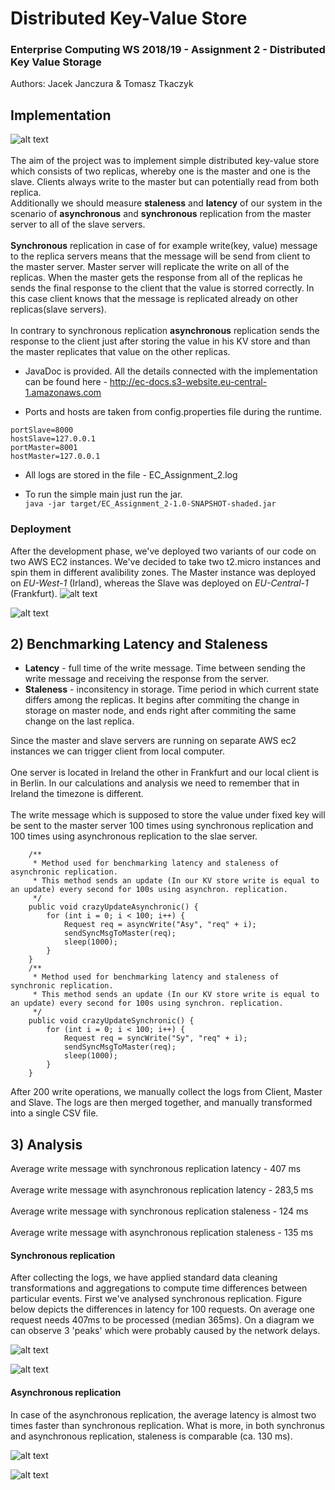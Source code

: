# Distributed Key-Value Store
### Enterprise Computing WS 2018/19 - Assignment 2 - Distributed Key Value Storage
Authors: Jacek Janczura & Tomasz Tkaczyk

## Implementation
![alt text](img/ToDo.png "Master AWS Console")
<br><br>
The aim of the project was to implement simple distributed key-value store which consists of two replicas, whereby one is the master and one is the slave. Clients always write to the master but can potentially read from both replica. 
<br> Additionally we should measure <b>staleness</b> and <b>latency</b> of our system in the scenario of <b>asynchronous</b> and <b>synchronous</b> replication from the master server to all of the slave servers.
<br><br> <b>Synchronous</b> replication in case of for example write(key, value) message to the replica servers means that the message will be send from client to the master server. Master server will replicate the write on all of the replicas. When the master gets the response from all of the replicas he sends the final response to the client that the value is storred correctly. In this case client knows that the message is replicated already on other replicas(slave servers).
<br><br> In contrary to synchronous replication <b>asynchronous</b> replication sends the response to the client just after storing the value in his KV store and than the master replicates that value on the other replicas.

* JavaDoc is provided. All the details connected with the implementation can be found here - http://ec-docs.s3-website.eu-central-1.amazonaws.com

* Ports and hosts are taken from config.properties file during the runtime. 
```
portSlave=8000
hostSlave=127.0.0.1
portMaster=8001
hostMaster=127.0.0.1
```
* All logs are stored in the file - EC_Assignment_2.log

* To run the simple main just run the jar. <br>
 `java -jar target/EC_Assignment_2-1.0-SNAPSHOT-shaded.jar `

### Deployment
After the development phase, we've deployed two variants of our code on two AWS EC2 instances. We've decided to take two t2.micro instances and spin them in different avalibility zones. The Master instance was deployed on  *EU-West-1* (Irland), whereas the Slave was deployed on *EU-Central-1* (Frankfurt). 
![alt text](./img/slave.png "Slave AWS Console")

![alt text](./img/master.png "Master AWS Console")

## 2) Benchmarking Latency and Staleness 

* <b>Latency</b> - full time of the write message. Time between sending the write message and receiving the response from the server. 
* <b>Staleness</b> - inconsitency in storage. Time period in which current state differs among the replicas. It begins after  commiting the change in storage on master node, and ends right after commiting the same change on the last replica. 

Since the master and slave servers are running on separate AWS ec2 instances we can trigger client from local computer.
<br><br>One server is located in Ireland the other in Frankfurt and our local client is in Berlin. In our calculations and analysis we need to remember that in Ireland the timezone is different.
<br><br>The write message which is supposed to store the value under fixed key will be sent to the master server 100 times using synchronous replication and 100 times using asynchronous replication to the slae server.

```
    /**
     * Method used for benchmarking latency and staleness of asynchronic replication. 
     * This method sends an update (In our KV store write is equal to an update) every second for 100s using asynchron. replication.
     */
    public void crazyUpdateAsynchronic() {
        for (int i = 0; i < 100; i++) {
            Request req = asyncWrite("Asy", "req" + i);
            sendSyncMsgToMaster(req);
            sleep(1000);
        }
    }
    /**
     * Method used for benchmarking latency and staleness of synchronic replication. 
     * This method sends an update (In our KV store write is equal to an update) every second for 100s using synchron. replication.
     */
    public void crazyUpdateSynchronic() {
        for (int i = 0; i < 100; i++) {
            Request req = syncWrite("Sy", "req" + i);
            sendSyncMsgToMaster(req);
            sleep(1000);
        }
    }
```


After 200 write operations, we manually collect the logs from Client, Master and Slave. The logs are then merged together, and manually transformed into a single CSV file.

## 3) Analysis
Average write message with synchronous replication latency - 407 ms
<br><br>
Average write message with asynchronous replication latency - 283,5 ms
<br><br>
Average write message with synchronous replication staleness - 124 ms
<br><br>
Average write message with asynchronous replication staleness - 135 ms
 
#### Synchronous replication 
After collecting the logs, we have applied standard data cleaning transformations and aggregations to compute time differences between particular events. 
First we've analysed synchronous replication. Figure below depicts the differences in latency for 100 requests. On average one request needs 407ms to be processed (median 365ms). On a diagram we can observe 3 'peaks' which were probably caused by the network delays.      

![alt text](./img/LatencySync.jpeg "Latency synchronous")

![alt text](./img/StalenessSync.jpeg "Staleness sync")

 
#### Asynchronous replication 
In case of the asynchronous replication, the average latency is almost two times faster than synchronous replication. 
What is more, in both synchronus and asynchronous replication, staleness is comparable (ca. 130 ms). 

![alt text](./img/LatencyAsync.jpeg "Latency async")

![alt text](./img/StalenessAsync.jpeg "Staleness async")


